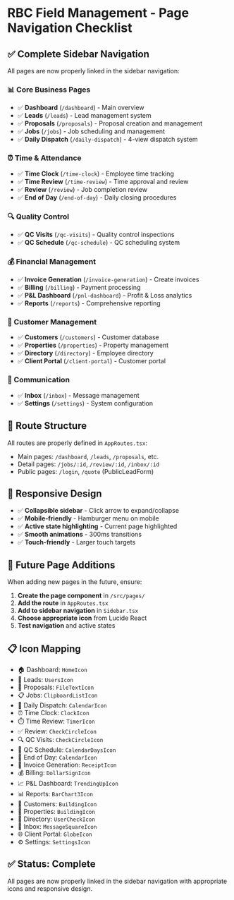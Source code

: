 # RBC Field Management - Page Navigation Checklist

## ✅ Complete Sidebar Navigation

All pages are now properly linked in the sidebar navigation:

### 📊 Core Business Pages

- ✅ **Dashboard** (`/dashboard`) - Main overview
- ✅ **Leads** (`/leads`) - Lead management system
- ✅ **Proposals** (`/proposals`) - Proposal creation and management
- ✅ **Jobs** (`/jobs`) - Job scheduling and management
- ✅ **Daily Dispatch** (`/daily-dispatch`) - 4-view dispatch system

### ⏰ Time & Attendance

- ✅ **Time Clock** (`/time-clock`) - Employee time tracking
- ✅ **Time Review** (`/time-review`) - Time approval and review
- ✅ **Review** (`/review`) - Job completion review
- ✅ **End of Day** (`/end-of-day`) - Daily closing procedures

### 🔍 Quality Control

- ✅ **QC Visits** (`/qc-visits`) - Quality control inspections
- ✅ **QC Schedule** (`/qc-schedule`) - QC scheduling system

### 💰 Financial Management

- ✅ **Invoice Generation** (`/invoice-generation`) - Create invoices
- ✅ **Billing** (`/billing`) - Payment processing
- ✅ **P&L Dashboard** (`/pnl-dashboard`) - Profit & Loss analytics
- ✅ **Reports** (`/reports`) - Comprehensive reporting

### 👥 Customer Management

- ✅ **Customers** (`/customers`) - Customer database
- ✅ **Properties** (`/properties`) - Property management
- ✅ **Directory** (`/directory`) - Employee directory
- ✅ **Client Portal** (`/client-portal`) - Customer portal

### 📧 Communication

- ✅ **Inbox** (`/inbox`) - Message management
- ✅ **Settings** (`/settings`) - System configuration

## 🔗 Route Structure

All routes are properly defined in `AppRoutes.tsx`:

- Main pages: `/dashboard`, `/leads`, `/proposals`, etc.
- Detail pages: `/jobs/:id`, `/review/:id`, `/inbox/:id`
- Public pages: `/login`, `/quote` (PublicLeadForm)

## 📱 Responsive Design

- ✅ **Collapsible sidebar** - Click arrow to expand/collapse
- ✅ **Mobile-friendly** - Hamburger menu on mobile
- ✅ **Active state highlighting** - Current page highlighted
- ✅ **Smooth animations** - 300ms transitions
- ✅ **Touch-friendly** - Larger touch targets

## 🎯 Future Page Additions

When adding new pages in the future, ensure:

1. **Create the page component** in `/src/pages/`
2. **Add the route** in `AppRoutes.tsx`
3. **Add to sidebar navigation** in `Sidebar.tsx`
4. **Choose appropriate icon** from Lucide React
5. **Test navigation** and active states

## 📋 Icon Mapping

- 🏠 Dashboard: `HomeIcon`
- 👥 Leads: `UsersIcon`
- 📄 Proposals: `FileTextIcon`
- 📋 Jobs: `ClipboardListIcon`
- 📅 Daily Dispatch: `CalendarIcon`
- ⏰ Time Clock: `ClockIcon`
- ⏱️ Time Review: `TimerIcon`
- ✅ Review: `CheckCircleIcon`
- 🔍 QC Visits: `CheckCircleIcon`
- 📅 QC Schedule: `CalendarDaysIcon`
- 📅 End of Day: `CalendarIcon`
- 🧾 Invoice Generation: `ReceiptIcon`
- 💰 Billing: `DollarSignIcon`
- 📈 P&L Dashboard: `TrendingUpIcon`
- 📊 Reports: `BarChart3Icon`
- 🏢 Customers: `BuildingIcon`
- 🏢 Properties: `BuildingIcon`
- 👤 Directory: `UserCheckIcon`
- 💬 Inbox: `MessageSquareIcon`
- 🌐 Client Portal: `GlobeIcon`
- ⚙️ Settings: `SettingsIcon`

## ✅ Status: Complete

All pages are now properly linked in the sidebar navigation with appropriate icons and responsive design.
